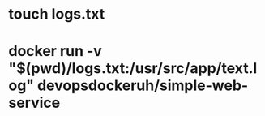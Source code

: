 # touch logs.txt
# docker run -v "$(pwd)/logs.txt:/usr/src/app/text.log" devopsdockeruh/simple-web-service
